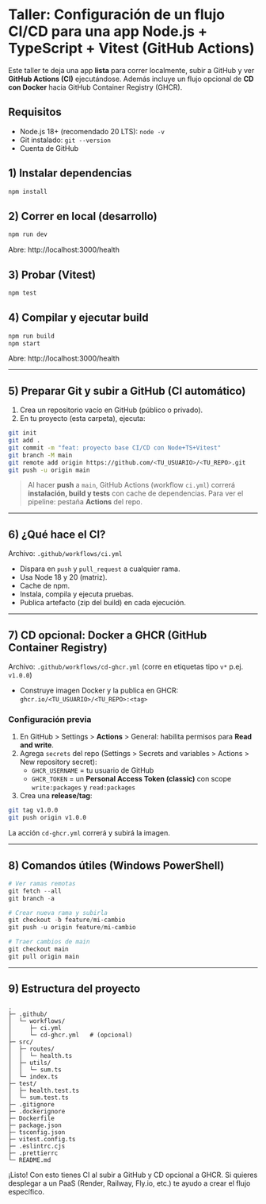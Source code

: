 
# Taller: Configuración de un flujo CI/CD para una app Node.js + TypeScript + Vitest (GitHub Actions)

Este taller te deja una app **lista** para correr localmente, subir a GitHub y ver **GitHub Actions (CI)** ejecutándose. 
Además incluye un flujo opcional de **CD con Docker** hacia GitHub Container Registry (GHCR).

## Requisitos
- Node.js 18+ (recomendado 20 LTS): `node -v`
- Git instalado: `git --version`
- Cuenta de GitHub

## 1) Instalar dependencias
```bash
npm install
```

## 2) Correr en local (desarrollo)
```bash
npm run dev
```
Abre: http://localhost:3000/health

## 3) Probar (Vitest)
```bash
npm test
```

## 4) Compilar y ejecutar build
```bash
npm run build
npm start
```
Abre: http://localhost:3000/health

---

## 5) Preparar Git y subir a GitHub (CI automático)
1. Crea un repositorio vacío en GitHub (público o privado).
2. En tu proyecto (esta carpeta), ejecuta:

```bash
git init
git add .
git commit -m "feat: proyecto base CI/CD con Node+TS+Vitest"
git branch -M main
git remote add origin https://github.com/<TU_USUARIO>/<TU_REPO>.git
git push -u origin main
```

> Al hacer **push** a `main`, GitHub Actions (workflow `ci.yml`) correrá **instalación, build y tests** con cache de dependencias. 
> Para ver el pipeline: pestaña **Actions** del repo.

---

## 6) ¿Qué hace el CI?
Archivo: `.github/workflows/ci.yml`
- Dispara en `push` y `pull_request` a cualquier rama.
- Usa Node 18 y 20 (matriz).
- Cache de npm.
- Instala, compila y ejecuta pruebas.
- Publica artefacto (zip del build) en cada ejecución.

---

## 7) CD opcional: Docker a GHCR (GitHub Container Registry)
Archivo: `.github/workflows/cd-ghcr.yml` (corre en etiquetas tipo `v*` p.ej. `v1.0.0`)
- Construye imagen Docker y la publica en GHCR: `ghcr.io/<TU_USUARIO>/<TU_REPO>:<tag>`

### Configuración previa
1. En GitHub > Settings > **Actions** > General: habilita permisos para **Read and write**.
2. Agrega `secrets` del repo (Settings > Secrets and variables > Actions > New repository secret):
   - `GHCR_USERNAME` = tu usuario de GitHub
   - `GHCR_TOKEN` = un **Personal Access Token (classic)** con scope `write:packages` y `read:packages`
3. Crea una **release/tag**:
```bash
git tag v1.0.0
git push origin v1.0.0
```
La acción `cd-ghcr.yml` correrá y subirá la imagen.

---

## 8) Comandos útiles (Windows PowerShell)
```powershell
# Ver ramas remotas
git fetch --all
git branch -a

# Crear nueva rama y subirla
git checkout -b feature/mi-cambio
git push -u origin feature/mi-cambio

# Traer cambios de main
git checkout main
git pull origin main
```

---

## 9) Estructura del proyecto
```
.
├─ .github/
│  └─ workflows/
│     ├─ ci.yml
│     └─ cd-ghcr.yml   # (opcional)
├─ src/
│  ├─ routes/
│  │  └─ health.ts
│  ├─ utils/
│  │  └─ sum.ts
│  └─ index.ts
├─ test/
│  ├─ health.test.ts
│  └─ sum.test.ts
├─ .gitignore
├─ .dockerignore
├─ Dockerfile
├─ package.json
├─ tsconfig.json
├─ vitest.config.ts
├─ .eslintrc.cjs
├─ .prettierrc
└─ README.md
```

¡Listo! Con esto tienes CI al subir a GitHub y CD opcional a GHCR. Si quieres desplegar a un PaaS (Render, Railway, Fly.io, etc.) te ayudo a crear el flujo específico.
